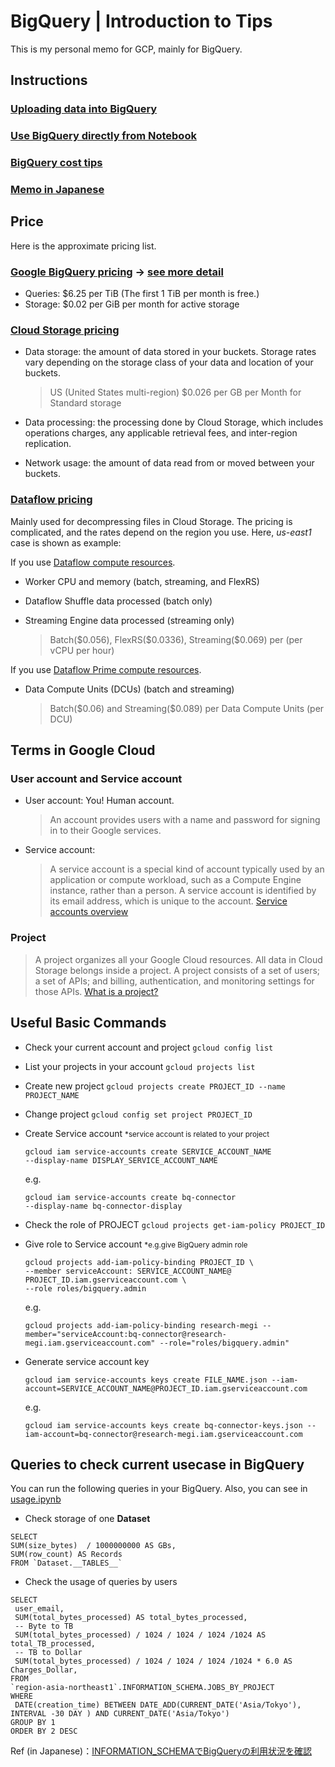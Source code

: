 # BigQuery | Introduction to Tips

This is my personal memo for GCP, mainly for BigQuery.

## Instructions
### [Uploading data into BigQuery](Uploading.md)
### [Use BigQuery directly from Notebook](BQ_Notebook.md)
### [BigQuery cost tips](Cost.md)
### [Memo in Japanese](README_jp.md)

## Price
Here is the approximate pricing list.
### [Google BigQuery pricing](https://cloud.google.com/bigquery/pricing) -> [see more detail](Cost.md) 
- Queries: $6.25 per TiB (The first 1 TiB per month is free.)
- Storage: $0.02 per GiB per month for active storage

### [Cloud Storage pricing](https://cloud.google.com/storage/pricing)
- Data storage: the amount of data stored in your buckets. Storage rates vary depending on the storage class of your data and location of your buckets.

	> US (United States multi-region) $0.026 per GB per Month for Standard storage

- Data processing: the processing done by Cloud Storage, which includes operations charges, any applicable retrieval fees, and inter-region replication.
- Network usage: the amount of data read from or moved between your buckets.

### [Dataflow pricing](https://cloud.google.com/dataflow/pricing)
Mainly used for decompressing files in Cloud Storage. The pricing is complicated, and the rates depend on the region you use. Here, *us-east1* case is shown as example:

If you use [Dataflow compute resources](https://cloud.google.com/dataflow/pricing#compute-resources).

- Worker CPU and memory (batch, streaming, and FlexRS)
- Dataflow Shuffle data processed (batch only)
- Streaming Engine data processed (streaming only)

	> Batch(\$0.056), FlexRS(\$0.0336), Streaming(\$0.069) per (per vCPU per hour)

If you use [Dataflow Prime compute resources](https://cloud.google.com/dataflow/pricing#prime-compute-resources).

- Data Compute Units (DCUs) (batch and streaming)

	> Batch(\$0.06) and
	> Streaming(\$0.089) per Data Compute Units (per DCU)

## Terms in Google Cloud
###  **User account** and **Service account**
- User account: You! Human account.

	> An account provides users with a name and password for signing in to their Google services.

- Service account:

	> A service account is a special kind of account typically used by an application or compute workload, such as a Compute Engine instance, rather than a person. A service account is identified by its email address, which is unique to the account.
[Service accounts overview](https://cloud.google.com/iam/docs/service-account-overview)


### Project

> A project organizes all your Google Cloud resources. All data in Cloud Storage belongs inside a project. A project consists of a set of users; a set of APIs; and billing, authentication, and monitoring settings for those APIs. 
[What is a project?](https://cloud.google.com/storage/docs/projects#what_is_a_project)


## Useful Basic Commands

- Check your current account and project ```gcloud config list```
- List your projects in your account ```gcloud projects list```

- Create new project ```gcloud projects create PROJECT_ID --name PROJECT_NAME``` 

- Change project ```gcloud config set project PROJECT_ID```


- Create Service account
<small>*service account is related to your project</small>

	```
	gcloud iam service-accounts create SERVICE_ACCOUNT_NAME
	--display-name DISPLAY_SERVICE_ACCOUNT_NAME 
	```
	e.g. 
	
	```
	gcloud iam service-accounts create bq-connector
	--display-name bq-connector-display
	```

- Check the role of PROJECT
	```gcloud projects get-iam-policy PROJECT_ID ```

- Give role to Service account
<small>*e.g.give BigQuery admin role</small>

	```
	gcloud projects add-iam-policy-binding PROJECT_ID \
	--member serviceAccount: SERVICE_ACCOUNT_NAME@ PROJECT_ID.iam.gserviceaccount.com \
	--role roles/bigquery.admin
	```
	e.g. 
	
	```
	gcloud projects add-iam-policy-binding research-megi --member="serviceAccount:bq-connector@research-megi.iam.gserviceaccount.com" --role="roles/bigquery.admin" 
	```

- Generate service account key

	```
	gcloud iam service-accounts keys create FILE_NAME.json --iam-account=SERVICE_ACCOUNT_NAME@PROJECT_ID.iam.gserviceaccount.com
	```
	e.g. 
	
	```
	gcloud iam service-accounts keys create bq-connector-keys.json --iam-account=bq-connector@research-megi.iam.gserviceaccount.com
	```

## Queries to check current usecase in BigQuery
You can run the following queries in your BigQuery.
Also, you can see in [usage.ipynb](usage.ipynb)

- Check storage of one **Dataset**

```
SELECT
SUM(size_bytes)  / 1000000000 AS GBs,
SUM(row_count) AS Records
FROM `Dataset.__TABLES__`
```

- Check the usage of queries by users

```
SELECT
 user_email,
 SUM(total_bytes_processed) AS total_bytes_processed,
 -- Byte to TB
 SUM(total_bytes_processed) / 1024 / 1024 / 1024 /1024 AS total_TB_processed,
 -- TB to Dollar
 SUM(total_bytes_processed) / 1024 / 1024 / 1024 /1024 * 6.0 AS Charges_Dollar,
FROM
`region-asia-northeast1`.INFORMATION_SCHEMA.JOBS_BY_PROJECT
WHERE
 DATE(creation_time) BETWEEN DATE_ADD(CURRENT_DATE('Asia/Tokyo'), INTERVAL -30 DAY ) AND CURRENT_DATE('Asia/Tokyo')
GROUP BY 1
ORDER BY 2 DESC
```
Ref (in Japanese)：[INFORMATION_SCHEMAでBigQueryの利用状況を確認](https://www.niandc.co.jp/sol/tech/date20200923_1893.php)